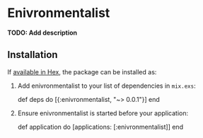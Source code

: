 # Enivronmentalist

**TODO: Add description**

## Installation

If [available in Hex](https://hex.pm/docs/publish), the package can be installed as:

  1. Add enivronmentalist to your list of dependencies in `mix.exs`:

        def deps do
          [{:enivronmentalist, "~> 0.0.1"}]
        end

  2. Ensure enivronmentalist is started before your application:

        def application do
          [applications: [:enivronmentalist]]
        end

